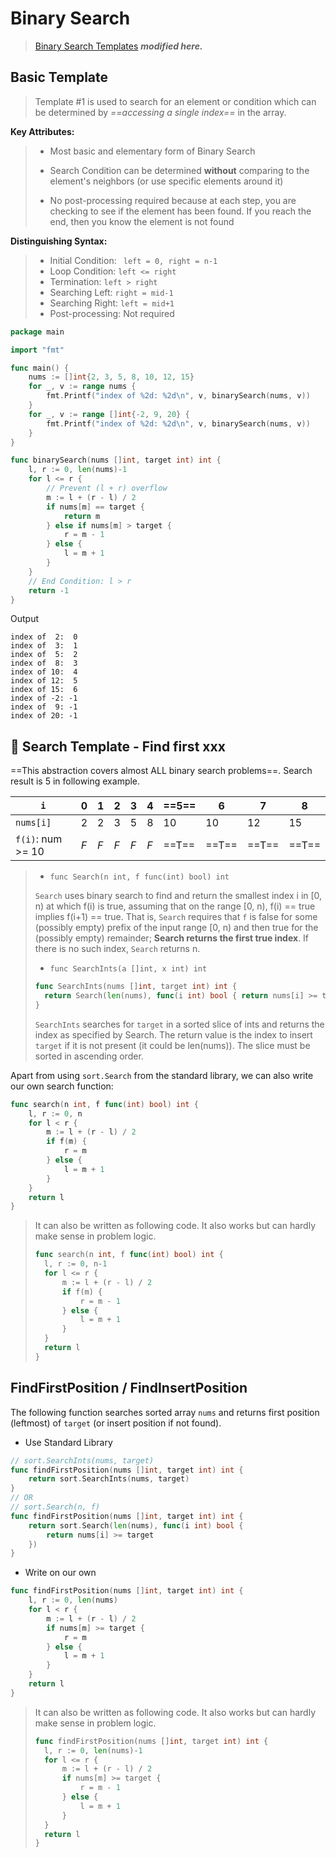 # Binary Search

> [Binary Search Templates](https://leetcode.com/explore/learn/card/binary-search/) ***modified here.***



## Basic Template

> Template #1 is used to search for an element or condition which can be determined by *==accessing a single index==* in the array.

**Key Attributes:** 

> - Most basic and elementary form of Binary Search
>
> - Search Condition can be determined **without** comparing to the element's neighbors (or use specific elements around it)
> - No post-processing required because at each step, you are checking to see if the element has been found. If you reach the end, then you know the element is not found

**Distinguishing Syntax:** 

> - Initial Condition: ` left = 0, right = n-1` 
> - Loop Condition: `left <= right` 
> - Termination: `left > right`
> - Searching Left: `right = mid-1`
> - Searching Right: `left = mid+1` 
> - Post-processing: Not required

```go
package main

import "fmt"

func main() {
	nums := []int{2, 3, 5, 8, 10, 12, 15}
	for _, v := range nums {
		fmt.Printf("index of %2d: %2d\n", v, binarySearch(nums, v))
	}
	for _, v := range []int{-2, 9, 20} {
		fmt.Printf("index of %2d: %2d\n", v, binarySearch(nums, v))
	}
}

func binarySearch(nums []int, target int) int {
	l, r := 0, len(nums)-1
	for l <= r {
		// Prevent (l + r) overflow
		m := l + (r - l) / 2
		if nums[m] == target {
			return m
		} else if nums[m] > target {
            r = m - 1
		} else {
			l = m + 1
		}
	}
	// End Condition: l > r
	return -1
}
```

Output

```
index of  2:  0
index of  3:  1
index of  5:  2
index of  8:  3
index of 10:  4
index of 12:  5
index of 15:  6
index of -2: -1
index of  9: -1
index of 20: -1
```



## 🍺 Search Template - Find first xxx

==This abstraction covers almost ALL binary search problems==. Search result is 5 in following example.

| `i`               | 0    | 1    | 2    | 3    | 4    | ==5== | 6     | 7     | 8     |
| ----------------- | ---- | ---- | ---- | ---- | ---- | ----- | ----- | ----- | ----- |
| `nums[i]`         | 2    | 2    | 3    | 5    | 8    | 10    | 10    | 12    | 15    |
| `f(i)`: num >= 10 | *F*  | *F*  | *F*  | *F*  | *F*  | ==T== | ==T== | ==T== | ==T== |

> - `func Search(n int, f func(int) bool) int` 
>
> `Search` uses binary search to find and return the smallest index i in [0, n) at which f(i) is true, assuming that on the range [0, n), f(i) == true implies f(i+1) == true. That is, `Search` requires that `f` is false for some (possibly empty) prefix of the input range [0, n) and then true for the (possibly empty) remainder; **Search returns the first true index**. If there is no such index, `Search` returns n.
>
> - `func SearchInts(a []int, x int) int` 
>
> ```go
> func SearchInts(nums []int, target int) int {
> 	return Search(len(nums), func(i int) bool { return nums[i] >= target })
> }
> ```
>
> `SearchInts` searches for `target` in a sorted slice of ints and returns the index as specified by Search. The return value is the index to insert `target` if it is not present (it could be len(nums)). The slice must be sorted in ascending order.

Apart from using `sort.Search` from the standard library, we can also write our own search function:

```go
func search(n int, f func(int) bool) int {
	l, r := 0, n
	for l < r {
		m := l + (r - l) / 2
		if f(m) {
			r = m
		} else {
			l = m + 1
		}
	}
	return l
}
```

> It can also be written as following code. It also works but can hardly make sense in problem logic.
>
> ```go
> func search(n int, f func(int) bool) int {
> 	l, r := 0, n-1
> 	for l <= r {
> 		m := l + (r - l) / 2
> 		if f(m) {
> 			r = m - 1
> 		} else {
> 			l = m + 1
> 		}
> 	}
> 	return l
> }
> ```



## FindFirstPosition / FindInsertPosition

The following function searches sorted array `nums` and returns first position (leftmost) of `target` (or insert position if not found).

- Use Standard Library

```go
// sort.SearchInts(nums, target)
func findFirstPosition(nums []int, target int) int {
	return sort.SearchInts(nums, target)
}
// OR
// sort.Search(n, f)
func findFirstPosition(nums []int, target int) int {
	return sort.Search(len(nums), func(i int) bool {
		return nums[i] >= target
	})
}
```

- Write on our own

```go
func findFirstPosition(nums []int, target int) int {
	l, r := 0, len(nums)
	for l < r {
		m := l + (r - l) / 2
		if nums[m] >= target {
			r = m
		} else {
			l = m + 1
		}
	}
	return l
}
```

> It can also be written as following code. It also works but can hardly make sense in problem logic.
>
> ```go
> func findFirstPosition(nums []int, target int) int {
> 	l, r := 0, len(nums)-1
> 	for l <= r {
> 		m := l + (r - l) / 2
> 		if nums[m] >= target {
> 			r = m - 1
> 		} else {
> 			l = m + 1
> 		}
> 	}
> 	return l
> }
> ```





